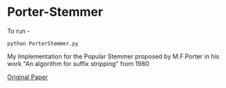 # Porter-Stemmer

To run - 

`python PorterStemmer.py`

My Implementation for the Popular Stemmer proposed by M.F.Porter in his work "An algorithm for suffix stripping" from 1980

[Original Paper](https://tartarus.org/martin/PorterStemmer/def.txt)
